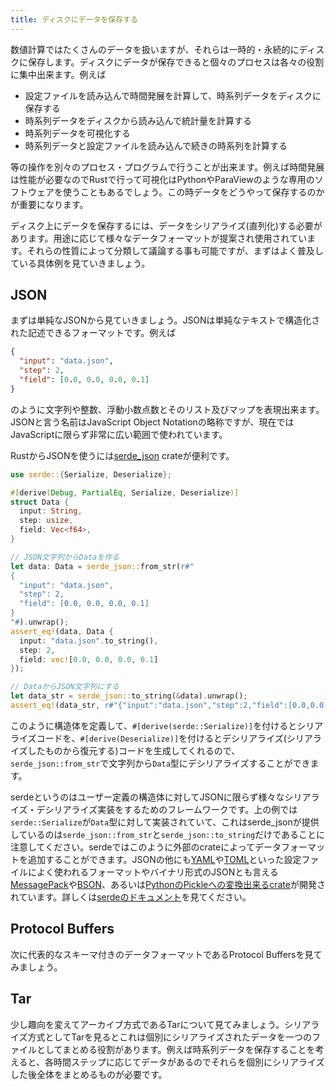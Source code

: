 ```yaml
---
title: ディスクにデータを保存する
---
```


数値計算ではたくさんのデータを扱いますが、それらは一時的・永続的にディスクに保存します。ディスクにデータが保存できると個々のプロセスは各々の役割に集中出来ます。例えば

- 設定ファイルを読み込んで時間発展を計算して、時系列データをディスクに保存する
- 時系列データをディスクから読み込んで統計量を計算する
- 時系列データを可視化する
- 時系列データと設定ファイルを読み込んで続きの時系列を計算する

等の操作を別々のプロセス・プログラムで行うことが出来ます。例えば時間発展は性能が必要なのでRustで行って可視化はPythonやParaViewのような専用のソフトウェアを使うこともあるでしょう。この時データをどうやって保存するのかが重要になります。

ディスク上にデータを保存するには、データをシリアライズ(直列化)する必要があります。用途に応じて様々なデータフォーマットが提案され使用されています。それらの性質によって分類して議論する事も可能ですが、まずはよく普及している具体例を見ていきましょう。

JSON
-----
まずは単純なJSONから見ていきましょう。JSONは単純なテキストで構造化された記述できるフォーマットです。例えば
```json
{
  "input": "data.json",
  "step": 2,
  "field": [0.0, 0.0, 0.0, 0.1]
}
```
のように文字列や整数、浮動小数点数とそのリスト及びマップを表現出来ます。JSONと言う名前はJavaScript Object Notationの略称ですが、現在ではJavaScriptに限らず非常に広い範囲で使われています。

RustからJSONを使うには[serde_json](https://docs.rs/serde_json/latest/serde_json/index.html) crateが便利です。

```rust
use serde::{Serialize, Deserialize};

#[derive(Debug, PartialEq, Serialize, Deserialize)]
struct Data {
  input: String,
  step: usize,
  field: Vec<f64>,
}

// JSON文字列からDataを作る
let data: Data = serde_json::from_str(r#"
{
  "input": "data.json",
  "step": 2,
  "field": [0.0, 0.0, 0.0, 0.1]
}
"#).unwrap();
assert_eq!(data, Data {
  input: "data.json".to_string(),
  step: 2,
  field: vec![0.0, 0.0, 0.0, 0.1]
});

// DataからJSON文字列にする
let data_str = serde_json::to_string(&data).unwrap();
assert_eq!(data_str, r#"{"input":"data.json","step":2,"field":[0.0,0.0,0.0,0.1]}"#);
```

このように構造体を定義して、`#[derive(serde::Serialize)]`を付けるとシリアライズコードを、`#[derive(Deserialize)]`を付けるとデシリアライズ(シリアライズしたものから復元する)コードを生成してくれるので、`serde_json::from_str`で文字列から`Data`型にデシリアライズすることができます。

serdeというのはユーザー定義の構造体に対してJSONに限らず様々なシリアライズ・デシリアライズ実装をするためのフレームワークです。上の例では`serde::Serialize`が`Data`型に対して実装されていて、これはserde_jsonが提供しているのは`serde_json::from_str`と`serde_json::to_string`だけであることに注意してください。serdeではこのように外部のcrateによってデータフォーマットを追加することができます。JSONの他にも[YAML](https://github.com/dtolnay/serde-yaml)や[TOML](https://docs.rs/toml/latest/toml/)といった設定ファイルによく使われるフォーマットやバイナリ形式のJSONとも言える[MessagePack](https://github.com/3Hren/msgpack-rust)や[BSON](https://github.com/mongodb/bson-rust)、あるいは[PythonのPickleへの変換出来るcrate](https://github.com/birkenfeld/serde-pickle)が開発されています。詳しくは[serdeのドキュメント](https://docs.rs/serde/latest/serde/index.html#data-formats)を見てください。

Protocol Buffers
----------------
次に代表的なスキーマ付きのデータフォーマットであるProtocol Buffersを見てみましょう。

Tar
----
少し趣向を変えてアーカイブ方式であるTarについて見てみましょう。シリアライズ方式としてTarを見るとこれは個別にシリアライズされたデータを一つのファイルとしてまとめる役割があります。例えば時系列データを保存することを考えると、各時間ステップに応じてデータがあるのでそれらを個別にシリアライズした後全体をまとめるものが必要です。

